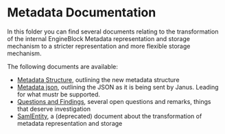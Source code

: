 # Metadata Documentation

In this folder you can find several documents relating to the transformation of the internal EngineBlock Metadata 
 representation and storage mechanism to a stricter representation and more flexible storage mechanism.

The following documents are available:

- [Metadata Structure][1], outlining the new metadata structure
- [Metadata json][2], outlining the JSON as it is being sent by Janus. Leading for what mustr be supported.
- [Questions and Findings][3], several open questions and remarks, things that deserve investigation
- [SamlEntity][4], a (deprecated) document about the transformation of metadata representation and storage

[1]: https://github.com/OpenConext/OpenConext-engineblock/blob/feature/metadata-api/docs/Metadata/Metadata-Structure.md
[2]: https://github.com/OpenConext/OpenConext-engineblock/blob/feature/metadata-api/docs/Metadata/Metadata-json.md
[3]: https://github.com/OpenConext/OpenConext-engineblock/blob/feature/metadata-api/docs/Metadata/questions-and-findings.md
[4]: https://github.com/OpenConext/OpenConext-engineblock/blob/feature/metadata-api/docs/Metadata/SamlEntity.md
